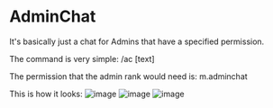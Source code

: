 # AdminChat
It's basically just a chat for Admins that have a specified permission.

The command is very simple:
  /ac [text]
  
The permission that the admin rank would need is:
    m.adminchat

  
This is how it looks:
  ![image](https://user-images.githubusercontent.com/92694192/174458078-43a52c8d-1129-4787-a6bf-7ca82544fe97.png)
  ![image](https://user-images.githubusercontent.com/92694192/174458088-9f47ba91-8583-41dc-9089-51aa3b7a1e75.png)
  ![image](https://user-images.githubusercontent.com/92694192/174458162-a39ea7f4-009a-4813-92fd-7b8b6211feaa.png)
